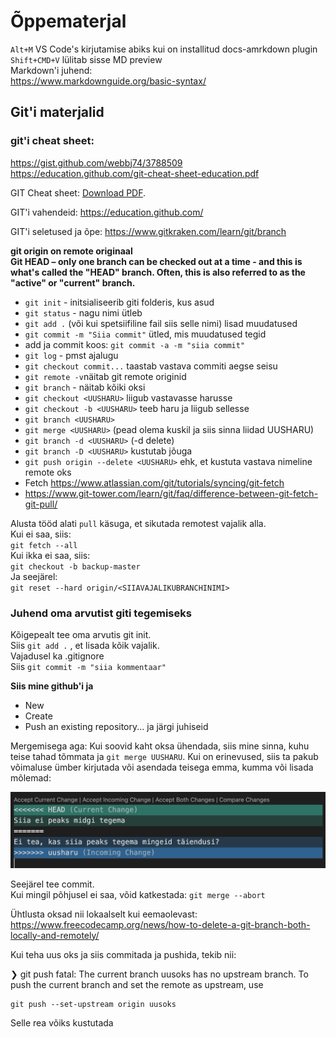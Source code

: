 # Õppematerjal
`Alt+M` VS Code's kirjutamise abiks kui on installitud docs-amrkdown plugin  
`Shift+CMD+V` lülitab sisse MD preview  
Markdown'i juhend:  
https://www.markdownguide.org/basic-syntax/  
## Git'i materjalid  
### git'i cheat sheet:  
https://gist.github.com/webbj74/3788509  
https://education.github.com/git-cheat-sheet-education.pdf 

<p>GIT Cheat sheet: <a href="materials/git-cheatsheet-EN-dark.pdf">Download PDF</a>.</p>

GIT'i vahendeid: https://education.github.com/

GIT'i seletused ja õpe: https://www.gitkraken.com/learn/git/branch

**git origin on remote originaal**  
**Git HEAD – only one branch can be checked out at a time - and this is what's called the "HEAD" branch. Often, this is also referred to as the "active" or "current" branch.**

- `git init` - initsialiseerib giti folderis, kus asud
- `git status` - nagu nimi ütleb
- `git add .` (või kui spetsiifiline fail siis selle nimi) lisad muudatused
- `git commit -m "Siia commit"` ütled, mis muudatused tegid
- add ja commit koos: `git commit -a -m "siia commit"` 
- `git log` - pmst ajalugu
- `git checkout commit...` taastab vastava commiti aegse seisu
- `git remote -v`näitab git remote originid
- `git branch` - näitab kõiki oksi
- `git checkout <UUSHARU>` liigub vastavasse harusse
- `git checkout -b <UUSHARU>` teeb haru ja liigub sellesse
- `git branch <UUSHARU>`
- `git merge <UUSHARU>` (pead olema kuskil ja siis sinna liidad UUSHARU)
- `git branch -d <UUSHARU>` (-d delete)
- `git branch -D <UUSHARU>` kustutab jõuga
- `git push origin --delete <UUSHARU>` ehk, et kustuta vastava nimeline remote oks
- Fetch https://www.atlassian.com/git/tutorials/syncing/git-fetch
- https://www.git-tower.com/learn/git/faq/difference-between-git-fetch-git-pull/

Alusta tööd alati `pull` käsuga, et sikutada remotest vajalik alla.  
Kui ei saa, siis:   
`git fetch --all`  
Kui ikka ei saa, siis:  
`git checkout -b backup-master`  
Ja seejärel:  
`git reset --hard origin/<SIIAVAJALIKUBRANCHINIMI>` 

### Juhend oma arvutist giti tegemiseks
Kõigepealt tee oma arvutis git init.  
Siis `git add .` , et lisada kõik vajalik.  
Vajadusel ka .gitignore  
Siis `git commit -m "siia kommentaar"`  

**Siis mine github'i ja**
- New
- Create
- Push an existing repository...
ja järgi juhiseid

Mergemisega aga:
Kui soovid kaht oksa ühendada, siis mine sinna, kuhu teise tahad tõmmata ja `git merge UUSHARU`. Kui on erinevused, siis ta pakub võimaluse ümber kirjutada või asendada teisega emma, kumma või lisada mõlemad:  

![Mergemise pilt](images/merge.png)

Seejärel tee commit.  
Kui mingil põhjusel ei saa, võid katkestada: `git merge --abort`

Ühtlusta oksad nii lokaalselt kui eemaolevast:
https://www.freecodecamp.org/news/how-to-delete-a-git-branch-both-locally-and-remotely/

Kui teha uus oks ja siis commitada ja pushida, tekib nii:  

❯ git push
fatal: The current branch uusoks has no upstream branch.
To push the current branch and set the remote as upstream, use

    git push --set-upstream origin uusoks

Selle rea võiks kustutada